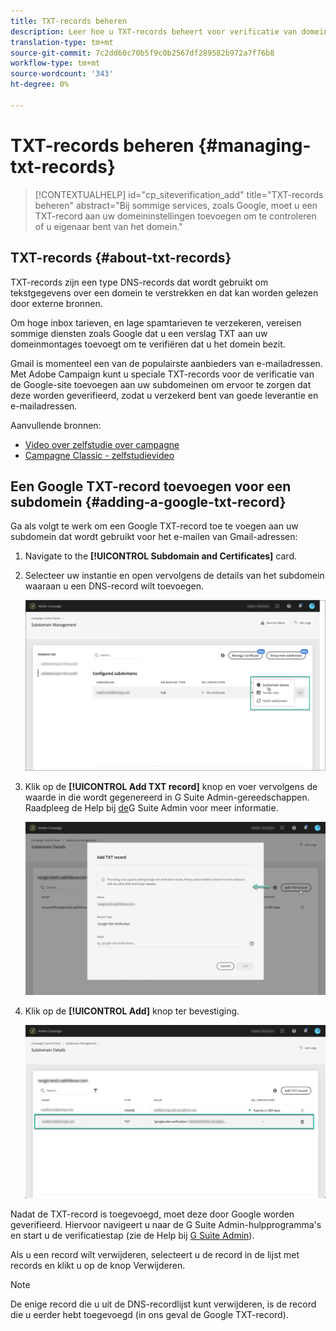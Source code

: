 ```yaml
---
title: TXT-records beheren
description: Leer hoe u TXT-records beheert voor verificatie van domeineigendom.
translation-type: tm+mt
source-git-commit: 7c2dd60c70b5f9c0b2567df289582b972a7f76b8
workflow-type: tm+mt
source-wordcount: '343'
ht-degree: 0%

---
```



# TXT-records beheren {#managing-txt-records}

>[!CONTEXTUALHELP]
>id="cp_siteverification_add"
>title="TXT-records beheren"
>abstract="Bij sommige services, zoals Google, moet u een TXT-record aan uw domeininstellingen toevoegen om te controleren of u eigenaar bent van het domein."

## TXT-records {#about-txt-records}

TXT-records zijn een type DNS-records dat wordt gebruikt om tekstgegevens over een domein te verstrekken en dat kan worden gelezen door externe bronnen.

Om hoge inbox tarieven, en lage spamtarieven te verzekeren, vereisen sommige diensten zoals Google dat u een verslag TXT aan uw domeinmontages toevoegt om te verifiëren dat u het domein bezit.

Gmail is momenteel een van de populairste aanbieders van e-mailadressen. Met Adobe Campaign kunt u speciale TXT-records voor de verificatie van de Google-site toevoegen aan uw subdomeinen om ervoor te zorgen dat deze worden geverifieerd, zodat u verzekerd bent van goede leverantie en e-mailadressen.

Aanvullende bronnen:

* [Video over zelfstudie over campagne](https://docs.adobe.com/content/help/en/campaign-standard-learn/tutorials/administrating/control-panel/google-txt-record-management.html)
* [Campagne Classic - zelfstudievideo](https://docs.adobe.com/content/help/en/campaign-classic-learn/tutorials/administrating/control-panel-acc/google-txt-record-management.html)

## Een Google TXT-record toevoegen voor een subdomein {#adding-a-google-txt-record}

Ga als volgt te werk om een Google TXT-record toe te voegen aan uw subdomein dat wordt gebruikt voor het e-mailen van Gmail-adressen:

1. Navigate to the **[!UICONTROL Subdomain and Certificates]** card.

1. Selecteer uw instantie en open vervolgens de details van het subdomein waaraan u een DNS-record wilt toevoegen.

   ![](assets/txt_subdomaindetails.png)

1. Klik op de **[!UICONTROL Add TXT record]** knop en voer vervolgens de waarde in die wordt gegenereerd in G Suite Admin-gereedschappen. Raadpleeg de Help bij [de](https://support.google.com/a/answer/183895)G Suite Admin voor meer informatie.

   ![](assets/txt_addtxt.png)

1. Klik op de **[!UICONTROL Add]** knop ter bevestiging.

   ![](assets/txt_txtadded.png)

Nadat de TXT-record is toegevoegd, moet deze door Google worden geverifieerd. Hiervoor navigeert u naar de G Suite Admin-hulpprogramma&#39;s en start u de verificatiestap (zie de Help bij [G Suite Admin](https://support.google.com/a/answer/183895)).

Als u een record wilt verwijderen, selecteert u de record in de lijst met records en klikt u op de knop Verwijderen.

>[!NOTE]
>
>De enige record die u uit de DNS-recordlijst kunt verwijderen, is de record die u eerder hebt toegevoegd (in ons geval de Google TXT-record).

